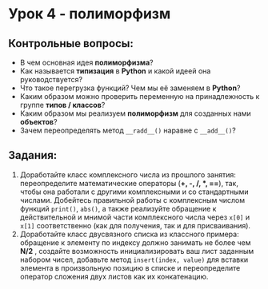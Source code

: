 # Урок 4 - полиморфизм
## Контрольные вопросы:
- В чем основная идея __полиморфизма__?
- Как называется __типизация__ в __Python__ и какой идеей 
она руководствуется?
- Что такое перегрузка функций? Чем мы её заменяем в __Python__?
- Каким образом можно проверить переменную на 
принадлежность к группе __типов / классов__?
- Каким образом мы реализуем __полиморфизм__ для созданных нами __объектов__?
- Зачем переопределять метод `__radd__()` наравне с 
`__add__()`?


## Задания:
1) Доработайте класс комплексного числа из прошлого занятия: переопределите математические 
операторы (__+, -, /, *, ==__), так, чтобы она 
работали с другими комплексными и со стандартными
числами. Добейтесь правильной работы с комплексным 
числом функций `print()`, `abs()`, а также
реализуйте обращение к действительной и мнимой части 
комплексного числа через `x[0]` и `x[1]`
соответственно (как для получения, так и для присваивания).
2) Доработайте класс двусвязного списка из классного примера: 
обращение к элементу по индексу должно занимать не более 
чем __N/2__ , создайте возможность инициализировать ваш лист 
заданным набором чисел, добавьте метод `insert(index, value)` для 
вставки элемента в произвольную позицию в списке и переопределите 
оператор сложения двух листов как их конкатенацию.